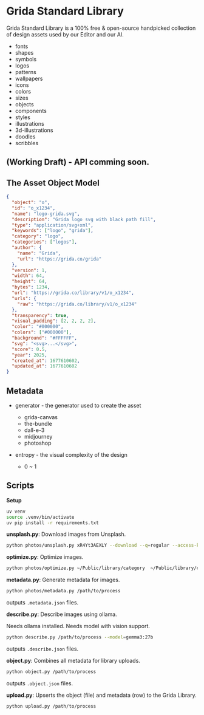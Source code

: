 # Grida Standard Library

Grida Standard Library is a 100% free & open-source handpicked collection of design assets used by our Editor and our AI.

- fonts
- shapes
- symbols
- logos
- patterns
- wallpapers
- icons
- colors
- sizes
- objects
- components
- styles
- illustrations
- 3d-illustrations
- doodles
- scribbles

## (Working Draft) - API comming soon.

## The Asset Object Model

```json
{
  "object": "o",
  "id": "o_x1234",
  "name": "logo-grida.svg",
  "description": "Grida logo svg with black path fill",
  "type": "application/svg+xml",
  "keywords": ["logo", "grida"],
  "category": "logo",
  "categories": ["logos"],
  "author": {
    "name": "Grida",
    "url": "https://grida.co/grida"
  },
  "version": 1,
  "width": 64,
  "height": 64,
  "bytes": 1234,
  "url": "https://grida.co/library/v1/o_x1234",
  "urls": {
    "raw": "https://grida.co/library/v1/o_x1234"
  },
  "transparency": true,
  "visual_padding": [2, 2, 2, 2],
  "color": "#000000",
  "colors": ["#000000"],
  "background": "#FFFFFF",
  "svg": "<svg>...</svg>",
  "score": 0.5,
  "year": 2025,
  "created_at": 1677610602,
  "updated_at": 1677610602
}
```

## Metadata

- generator - the generator used to create the asset

  - grida-canvas
  - the-bundle
  - dall-e-3
  - midjourney
  - photoshop

- entropy - the visual complexity of the design
  - 0 ~ 1

## Scripts

**Setup**

```sh
uv venv
source .venv/bin/activate
uv pip install -r requirements.txt
```

**unsplash.py**: Download images from Unsplash.

```sh
python photos/unsplash.py xR4Yt3AEXLY --download --q=regular --access-key="..." --dir=/path/to/out
```

**optimize.py**: Optimize images.

```sh
python photos/optimize.py ~/Public/library/category  ~/Public/library/category/out --max-size=3
```

**metadata.py**: Generate metadata for images.

```sh
python photos/metadata.py /path/to/process
```

outputs `.metadata.json` files.

**describe.py**: Describe images using ollama.

Needs ollama installed. Needs model with vision support.

```sh
python describe.py /path/to/process --model=gemma3:27b
```

outputs `.describe.json` files.

**object.py**: Combines all metadata for library uploads.

```sh
python object.py /path/to/process
```

outputs `.object.json` files.

**upload.py**: Upserts the object (file) and metadata (row) to the Grida Library.

```sh
python upload.py /path/to/process
```
